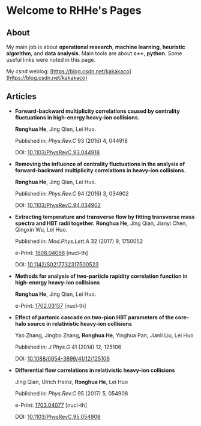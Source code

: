 # Welcome to RHHe's Pages

<!--
![Image](https://avatars2.githubusercontent.com/u/24181362?s=96&v=4)
-->

## About
My main job is about **operational research**, **machine learning**, **heuristic algorithm**, and **data analysis**. Main tools are about **c++**, **python**. Some useful links were noted in this page. 

My csnd weblog: [https://blog.csdn.net/kakakaco](https://blog.csdn.net/kakakaco)



## Articles

* **Forward-backward multiplicity correlations caused by centrality fluctuations in high-energy heavy-ion collisions.** 

  **Ronghua He**,  Jing Qian, Lei Huo. 

  Published in: *Phys.Rev.C* 93 (2016) 4, 044918

  DOI: [10.1103/PhysRevC.93.044918](https://doi.org/10.1103/PhysRevC.93.044918)

* **Removing the influence of centrality fluctuations in the analysis of forward-backward multiplicity correlations in heavy-ion collisions.**

  **Ronghua He**,  Jing Qian, Lei Huo. 
  
  Published in: *Phys.Rev.C* 94 (2016) 3, 034902
  
  DOI: [10.1103/PhysRevC.94.034902](https://doi.org/10.1103/PhysRevC.94.034902)
  
* **Extracting temperature and transverse flow by fitting transverse mass spectra and HBT radii together.**
  **Ronghua He**, Jing Qian, Jianyi Chen, Qingxin Wu, Lei Huo.
  
  Published in: *Mod.Phys.Lett.A* 32 (2017) 9, 1750052
  
  e-Print: [1608.04068](https://arxiv.org/abs/1608.04068) [nucl-th]
  
  DOI: [10.1142/S0217732317500523](https://doi.org/10.1142/S0217732317500523)
  
* **Methods for analysis of two-particle rapidity correlation function in high-energy heavy-ion collisions**

  **Ronghua He**,  Jing Qian, Lei Huo. 

  e-Print: [1702.03137](https://arxiv.org/abs/1702.03137) [nucl-th]
  
* **Effect of partonic cascade on two-pion HBT parameters of the core-halo source in relativistic heavy-ion collisions**

  Yao Zhang, Jingbo Zhang, **Ronghua He**, Yinghua Pan, Jianli Liu, Lei Huo

  Published in: *J.Phys.G* 41 (2014) 12, 125106

  DOI: [10.1088/0954-3899/41/12/125106](https://doi.org/10.1088/0954-3899/41/12/125106)

* **Differential flow correlations in relativistic heavy-ion collisions**

  Jing Qian, Ulrich Heinz, **Ronghua He**, Lei Huo

  Published in:  *Phys.Rev.C* 95 (2017) 5, 054908

  e-Print: [1703.04077](https://arxiv.org/abs/1703.04077) [nucl-th]

  DOI: [10.1103/PhysRevC.95.054908](https://doi.org/10.1103/PhysRevC.95.054908)

<!--

Markdown is a lightweight and easy-to-use syntax for styling your writing. It includes conventions for

```markdown
Syntax highlighted code block

# Header 1
## Header 2
### Header 3

- Bulleted
- List

1. Numbered
2. List

**Bold** and _Italic_ and `Code` text

[Link](url) and ![Image](https://avatars2.githubusercontent.com/u/24181362?s=96&v=4)
```

For more details see [GitHub Flavored Markdown](https://guides.github.com/features/mastering-markdown/).

### Jekyll Themes 

Your Pages site will use the layout and styles from the Jekyll theme you have selected in your [repository settings](https://github.com/rhhe/rhhe.github.io/settings). The name of this theme is saved in the Jekyll `_config.yml` configuration file.

### Support or Contact

Having trouble with Pages? Check out our [documentation](https://help.github.com/categories/github-pages-basics/) or [contact support](https://github.com/contact) and we’ll help you sort it out.
-->
